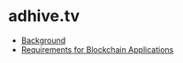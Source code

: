 # adhive.tv
<ul>
<li><a href="#background">Background</a></li>
<li><a href="#requirements-for-blockchain-applications">Requirements for Blockchain Applications</a>
<ul>
</ul>
